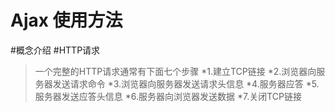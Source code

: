 # Ajax 使用方法
>
#概念介绍
#HTTP请求
>一个完整的HTTP请求通常有下面七个步骤
*1.建立TCP链接
*2.浏览器向服务器发送请求命令
*3.浏览器向服务器发送请求头信息
*4.服务器应答
*5.服务器发送应答头信息
*6.服务器向浏览器发送数据
*7.关闭TCP链接
